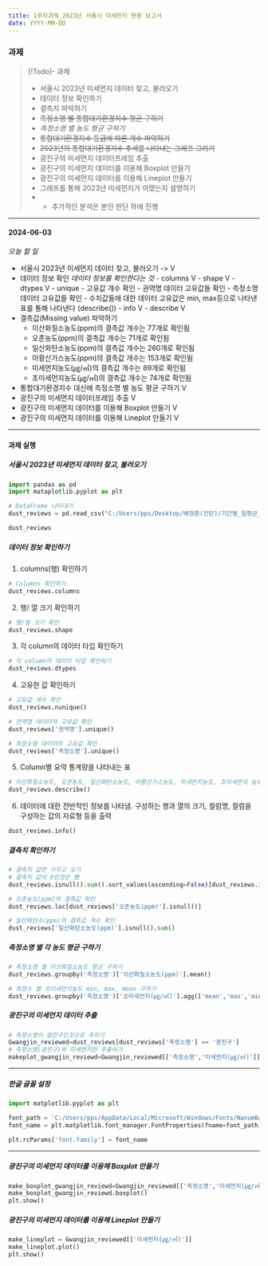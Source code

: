 ```yaml
---
title: 1주차과제_2023년 서울시 미세먼지 현황 보고서
date: YYYY-MM-DD
---
```

### 과제
> [!Todo]- 과제
> - 서울시 2023년 미세먼지 데이터 찾고, 불러오기
> - 데이터 정보 확인하기
 > - 결측치 파악하기
 > - ~~측정소명 별 통합대기환경지수 평균 구하기~~
 > - *측정소명 별 농도 평균 구하기*
>  - ~~통합대기환경지수 등급에 따른 개수 파악하기~~
 > - ~~2023년의 통합대기환경지수 추세를 나타내는 그래프 그리기~~
 > - 광진구의 미세먼지 데이터프레임 추출
 > - 광진구의 미세먼지 데이터를 이용해  Boxplot 만들기
 > - 광진구의 미세먼지 데이터를 이용해  Lineplot 만들기
>  - 그래프를 통해 2023년 미세먼지가 어땠는지 설명하기
>  - + 추가적인 분석은 본인 판단 하에 진행

---
#### 2024-06-03
*오늘 할 일*
- 서울시 2023년 미세먼지 데이터 찾고, 불러오기 -> V
- 데이터 정보 확인
	*데이터 정보를 확인한다는 것*
		- columns V
		- shape V
		- dtypes V
		- unique
			- 고유값 개수 확인
			- 권역명 데이터 고유값들 확인
			- 측정소명 데이터 고유값들 확인
			- 수치값들에 대한 데이터 고유값은 min, max등으로 나타낸 표를 통해 나타낸다 (describe())
		- info V
		- describe V
- 결측값(Missing value) 파악하기
	- 이산화질소농도(ppm)의 결측값 개수는 77개로 확인됨
	- 오존농도(ppm)의 결측값 개수는 71개로 확인됨
	- 일산화탄소농도(ppm)의 결측값 개수는 260개로 확인됨
	- 아황산가스농도(ppm)의 결측값 개수는 153개로 확인됨
	- 미세먼지농도(㎍/㎥)의 결측값 개수는 89개로 확인됨
	- 초미세먼지농도(㎍/㎥)의 결측값 개수는 74개로 확인됨
- 통합대기환경지수 대신에 측정소명 별 농도 평균 구하기 V
- 광진구의 미세먼지 데이터프레임 추출 V
- 광진구의 미세먼지 데이터를 이용해 Boxplot 만들기 V
- 광진구의 미세먼지 데이터를 이용해 Lineplot 만들기 V

---

#### 과제 실행

##### 서울시 2023년 미세먼지 데이터 찾고, 불러오기
```python
import pandas as pd
import mataplotlib.pyplot as plt

# DataFrame 나타내기
dust_reviews = pd.read_csv("C:/Users/pps/Desktop/배정환(인턴)/기간별_일평균_대기환경_정보_2023년.csv", encoding='cp949', index_col=0)

dust_reviews
```

##### 데이터 정보 확인하기
1. columns(행) 확인하기
```python
# Columns 확인하기
dust_reviews.columns
```

2. 행/ 열 크기 확인하기
```python
# 헹/열 크기 확인
dust_reviews.shape
```

3. 각 column의 데이터 타입 확인하기
```python
# 각 column의 데이터 타입 확인하기
dust_reviews.dtypes
```

4. 고유한 값 확인하기
```python
# 고유값 개수 확인
dust_reviews.nunique()

# 권역명 데이터의 고유값 확인
dust_reviews['권역명'].unique()

# 측정소명 데이터의 고유값 확인
dust_reviews['측정소명'].unique()
```

5. Column별 요약 통계량을 나타내는 표
```python
# 이산화질소농도, 오존농도, 일산화탄소농도, 아황산가스농도, 미세먼지농도, 초미세먼지 농도에 대한 요약
dust_reviews.describe()
```

6. 데이터에 대한 전반적인 정보를 나타냄. 구성하는 행과 열의 크기, 컬럼명, 컬럼을 구성하는 값의 자료형 등을 출력
```python
dust_reviews.info()
```

##### 결측치 확인하기
```python
# 결측치 값만 가지고 오기
# 결측치 값이 0인것은 뺌
dust_reviews.isnull().sum().sort_values(ascending=False)[dust_reviews.isnull().sum().sort_values(ascending=False) != 0]

# 오존농도(ppm)의 결측값 확인
dust_reviews.loc[dust_reviews['오존농도(ppm)'].isnull()]

# 일산화탄소(ppm)의 결측값 개수 확인
dust_reviews['일산화탄소농도(ppm)'].isnull().sum()
```

##### 측정소명 별 각 농도 평균 구하기
```python
# 측정소명 별 이산화질소농도 평균 구하기
dust_reviews.groupby('측정소명')['이산화질소농도(ppm)'].mean()

# 측정소 별 초미세먼지농도 min, max, mean 구하기
dust_reviews.groupby('측정소명')['초미세먼지(㎍/㎥)'].agg(['mean','max','min'])
```
##### 광진구의 미세먼지 데이터 추출
```python
# 측정소명이 광진구인것으로 추리기
Gwangjin_reviewed=dust_reviews[dust_reviews['측정소명'] == '광진구']
# 측정소명(광진구)와 미세먼지만 추출하기
makeplot_gwangjin_reviewd=Gwangjin_reviewed[['측정소명','미세먼지(㎍/㎥)']]
```
---
##### 한글 글꼴 설정
```python
import matplotlib.pyplot as plt

font_path = 'C:/Users/pps/AppData/Local/Microsoft/Windows/Fonts/NanumBarunGothic.ttf'
font_name = plt.matplotlib.font_manager.FontProperties(fname=font_path).get_name()

plt.rcParams['font.family'] = font_name
```
---
##### 광진구의 미세먼지 데이터를 이용해 Boxplot 만들기
```python
make_boxplot_gwangjin_reviewd=Gwangjin_reviewed[['측정소명','미세먼지(㎍/㎥)']]
make_boxplot_gwangjin_reviewd.boxplot()
plt.show()
```
##### 광진구의 미세먼지 데이터를 이용해 Lineplot 만들기
```python
make_lineplot = Gwangjin_reviewed[['미세먼지(㎍/㎥)']]
make_lineplot.plot()
plt.show()
```